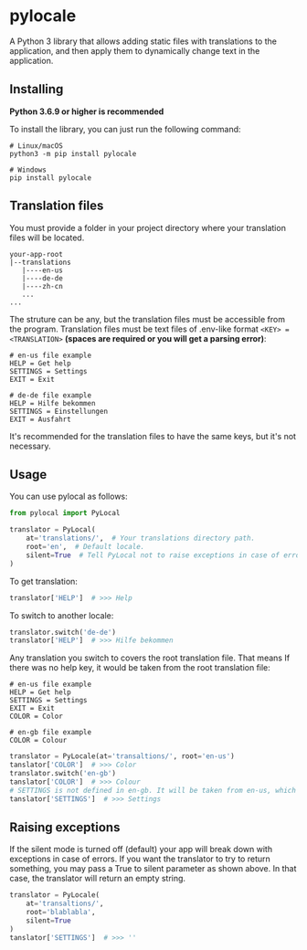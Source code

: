 # pylocale
A Python 3 library that allows adding static files with translations to the application, and then apply them to dynamically change text in the application.

Installing
----------

**Python 3.6.9 or higher is recommended**

To install the library, you can just run the following command:

```shell script
# Linux/macOS
python3 -m pip install pylocale

# Windows
pip install pylocale
```

Translation files
--------------
You must provide a folder in your project directory where your translation files will be located.
```
your-app-root
|--translations
   |----en-us
   |----de-de
   |----zh-cn
   ...
...
```
The struture can be any, but the translation files must be accessible from the program.
Translation files must be text files of .env-like format ```<KEY> = <TRANSLATION>``` **(spaces are required or you will get a parsing error)**:

```
# en-us file example
HELP = Get help
SETTINGS = Settings
EXIT = Exit
```
```
# de-de file example
HELP = Hilfe bekommen
SETTINGS = Einstellungen
EXIT = Ausfahrt
```
It's recommended for the translation files to have the same keys, but it's not necessary.

Usage
--------------
You can use pylocal as follows:
```python
from pylocal import PyLocal

translator = PyLocal(
    at='translations/',  # Your translations directory path.
    root='en',  # Default locale.
    silent=True  # Tell PyLocal not to raise exceptions in case of errors.
)
```
To get translation:
```python
translator['HELP']  # >>> Help
```
To switch to another locale:
```python
translator.switch('de-de')
translator['HELP']  # >>> Hilfe bekommen
```
Any translation you switch to covers the root translation file. That means If there was no help key, it would be taken from the root translation file:
```
# en-us file example
HELP = Get help
SETTINGS = Settings
EXIT = Exit
COLOR = Color
```
```
# en-gb file example
COLOR = Colour
```
```python
translator = PyLocale(at='transaltions/', root='en-us')
tanslator['COLOR']  # >>> Color
translator.switch('en-gb')
tanslator['COLOR']  # >>> Colour
# SETTINGS is not defined in en-gb. It will be taken from en-us, which is the root translation file.
tanslator['SETTINGS']  # >>> Settings
```

Raising exceptions
--------------
If the silent mode is turned off (default) your app will break down with exceptions in case of errors. If you want the translator to try to return something, you may pass a True to silent parameter as shown above. In that case, the translator will return an empty string.
```python
translator = PyLocale(
    at='transaltions/',
    root='blablabla',
    silent=True
)
tanslator['SETTINGS']  # >>> ''
```